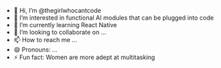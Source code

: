 - 👋 Hi, I’m @thegirlwhocantcode
- 👀 I’m interested in functional AI modules that can be plugged into code
- 🌱 I’m currently learning React Native
- 💞️ I’m looking to collaborate on ...
- 📫 How to reach me ...
- 😄 Pronouns: ...
- ⚡ Fun fact: Women are more adept at multitasking
<!---
thegirlwhocantcode/thegirlwhocantcode is a ✨ special ✨ repository because its `README.md` (this file) appears on your GitHub profile.
You can click the Preview link to take a look at your changes.
--->
